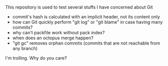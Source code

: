 This repository is used to test several stuffs I have concerned about Git

- commit's hash is calculated with an implicit header, not its content only
- how can Git quickly perform "git log" or "git blame" in case having many commits?
- why can't packfile work without pack index?
- when does an octopus merge happen?
- "git gc" removes orphan commits (commits that are not reachable from any branch)

I'm trolling. Why do you care?

